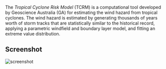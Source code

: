 The *Tropical Cyclone Risk Model* (TCRM) is a computational tool developed by
Geoscience Australia (GA) for estimating the wind hazard from tropical
cyclones. The wind hazard is estimated by generating thousands of years worth
of storm tracks that are statistically similar to the historical record,
applying a parametric windfield and boundary layer model, and fitting an
extreme value distribution.

## Screenshot

![screenshot](https://rawgithub.com/GeoscienceAustralia/tcrm/master/docs/screenshot.png)
